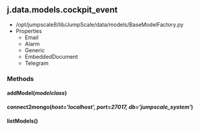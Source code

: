 <!-- toc -->
## j.data.models.cockpit_event

- /opt/jumpscale8/lib/JumpScale/data/models/BaseModelFactory.py
- Properties
    - Email
    - Alarm
    - Generic
    - EmbeddedDocument
    - Telegram

### Methods

#### addModel(*modelclass*) 

#### connect2mongo(*host='localhost', port=27017, db='jumpscale_system'*) 

#### listModels() 

